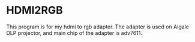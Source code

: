 # HDMI2RGB
This program is for my hdmi to rgb adapter. The adapter is used on Aigale DLP projector, and main chip of the adapter is adv7611.
